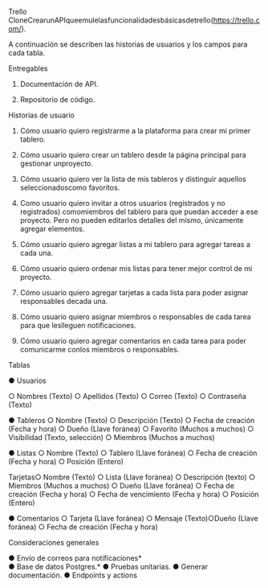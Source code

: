 Trello CloneCrearunAPIqueemulelasfuncionalidadesbásicasdetrello(https://trello.com/). 

A continuación se describen las historias de usuarios y los campos para cada tabla.

Entregables

1. Documentación de API.

2. Repositorio de código.

  Historias de usuario

  1. Cómo usuario quiero registrarme a la plataforma para crear mi primer tablero.

  2. Cómo usuario quiero crear un tablero desde la página principal para gestionar unproyecto.

  3. Cómo usuario quiero ver la lista de mis tableros y distinguir aquellos seleccionadoscomo favoritos.

  4. Como usuario quiero invitar a otros usuarios (registrados y no registrados) comomiembros del tablero para que puedan acceder a ese proyecto. 
  Pero no pueden editarlos detalles del mismo, únicamente agregar elementos.

  5. Cómo usuario quiero agregar listas a mi tablero para agregar tareas a cada una.

  6. Cómo usuario quiero ordenar mis listas para tener mejor control de mi proyecto.

  7. Cómo usuario quiero agregar tarjetas a cada lista para poder asignar responsables decada una.

  8. Cómo usuario quiero asignar miembros o responsables de cada tarea para que leslleguen notificaciones.

  9. Cómo usuario quiero agregar comentarios en cada tarea para poder comunicarme conlos miembros o responsables.
  
  Tablas
  
  ● Usuarios

○ Nombres (Texto)
○ Apellidos (Texto)
○ Correo (Texto)
○ Contraseña (Texto)

● Tableros
  ○ Nombre (Texto)
  ○ Descripción (Texto)
  ○ Fecha de creación (Fecha y hora)
  ○ Dueño (Llave foránea)
  ○ Favorito (Muchos a muchos)
  ○ Visibilidad (Texto, selección)
  ○ Miembros (Muchos a muchos)

● Listas
  ○ Nombre (Texto)
  ○ Tablero (Llave foránea) 
  ○ Fecha de creación (Fecha y hora)
  ○ Posición (Entero)

Tarjetas○ Nombre (Texto) 
  ○ Lista (Llave foránea) 
  ○ Descripción (texto)
  ○ Miembros (Muchos a muchos)
  ○ Dueño (Llave foránea)
  ○ Fecha de creación (Fecha y hora)
  ○ Fecha de vencimiento (Fecha y hora)
  ○ Posición (Entero)

● Comentarios
  ○ Tarjeta (Llave foránea)
  ○ Mensaje (Texto)○Dueño (Llave foránea)
  ○ Fecha de creación (Fecha y hora)
  
  Consideraciones generales

  ● Envío de correos para notificaciones*  
  ● Base de datos Postgres.*
  ● Pruebas unitarias.
  ● Generar documentación.
  ● Endpoints y actions